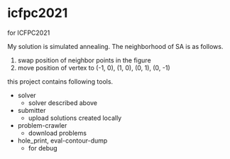 # icfpc2021
for ICFPC2021

My solution is simulated annealing.
The neighborhood of SA is as follows.

1. swap position of neighbor points in the figure
2. move position of vertex to (-1, 0), (1, 0), (0, 1), (0, -1)

this project contains following tools.

* solver
  * solver described above
* submitter
  * upload solutions created locally
* problem-crawler
  * download problems
* hole_print, eval-contour-dump
  * for debug